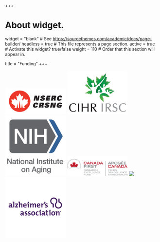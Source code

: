 +++
# About widget.
widget = "blank"  # See https://sourcethemes.com/academic/docs/page-builder/
headless = true  # This file represents a page section.
active = true  # Activate this widget? true/false
weight = 110  # Order that this section will appear in.

title = "Funding"
+++

<img src="static/media/nserc.png" width="200" /> <img src="static/media/cihr.png" width="200" /> <img src="static/media/nia.jpg" width="200" /> 
<img src="static/media/cfref.png" width="200" /> <img src="static/media/hbhl.jpg" width="200" /> <img src="static/media/alz.png" width="200" />
